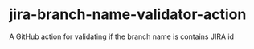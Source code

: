 # jira-branch-name-validator-action
A GitHub action for validating if the branch name is contains JIRA id
